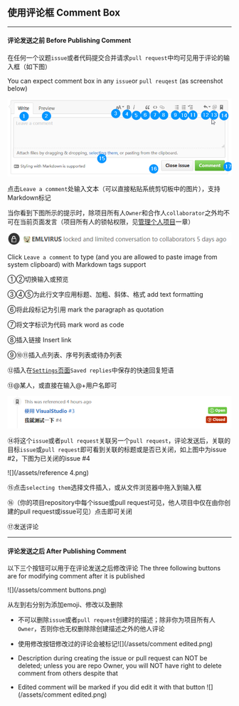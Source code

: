 ## 使用评论框   Comment Box

---

#### 评论发送之前  Before Publishing Comment

在任何一个议题`issue`或者代码提交合并请求`pull request`中均可见用于评论的输入框（如下图）

You can expect comment box in any `issue`or `pull reuqest` \(as screenshot below\)

![](/assets/comment.png)

点击`Leave a comment`处输入文本（可以直接粘贴系统剪切板中的图片），支持Markdown标记

当你看到下图所示的提示时，除项目所有人`Owner`和合作人`collaborator`之外均不可在当前页面发言（项目所有人的锁帖权限，见[管理个人项目](/repo-management.md)一章）

![](/assets/locked.png)

Click `Leave a comment` to type \(and you are allowed to paste image from system clipboard\) with Markdown tags support

①②切换输入或预览

③④⑤为此行文字应用标题、加粗、斜体、格式  add text formatting

⑥将此段标记为引用    mark the paragraph as quotation

⑦将文字标识为代码     mark word as code

⑧插入链接   Insert link

⑨⑩⑪插入点列表、序号列表或待办列表

⑫插入在[`Settings`页面](/settings.md)`Saved replies`中保存的快速回复短语

⑬@某人，或直接在输入@+用户名即可

![](/assets/reference.png)

⑭将这个`issue`或者`pull request`关联另一个`pull request`，评论发送后，关联的目标`issue`或`pull request`即可看到关联的标题或是否已关闭，如上图中为issue \#2，下图为已关闭的issue \#4

![](/assets/reference 4.png)

⑮点击`selecting them`选择文件插入，或从文件浏览器中拖入到输入框

⑯（你的项目repository中每个issue或pull request可见，他人项目中仅在由你创建的pull request或issue可见）点击即可关闭

⑰发送评论

---

#### 评论发送之后  After Publishing Comment

以下三个按钮可以用于在评论发送之后修改评论  The three following buttons are for modifying comment after it is published

![](/assets/comment buttons.png)

从左到右分别为添加emoji、修改以及删除

* 不可以删除`issue`或者`pull request`创建时的描述；除非你为项目所有人`Owner`，否则你也无权删除除创建描述之外的他人评论

* 使用修改按钮修改过的评论会被标记![](/assets/comment edited.png)

* Description during creating the issue or pull request can NOT be deleted; unless you are repo Owner, you will NOT have right to delete comment from others despite that

* Edited comment will be marked if you did edit it with that button ![](/assets/comment edited.png)



